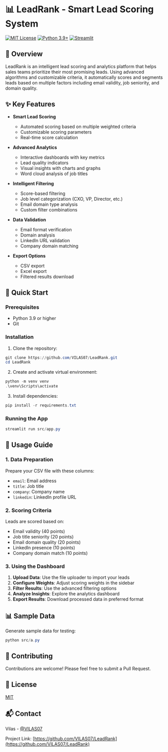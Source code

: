 # 📊 LeadRank - Smart Lead Scoring System

[![MIT License](https://img.shields.io/badge/License-MIT-green.svg)](https://choosealicense.com/licenses/mit/)
[![Python 3.9+](https://img.shields.io/badge/python-3.9+-blue.svg)](https://www.python.org/downloads/)
[![Streamlit](https://img.shields.io/badge/Streamlit-1.24.0-FF4B4B.svg)](https://streamlit.io)

## 🎯 Overview
LeadRank is an intelligent lead scoring and analytics platform that helps sales teams prioritize their most promising leads. Using advanced algorithms and customizable criteria, it automatically scores and segments leads based on multiple factors including email validity, job seniority, and domain quality.

## ✨ Key Features
- **Smart Lead Scoring**
  - Automated scoring based on multiple weighted criteria
  - Customizable scoring parameters
  - Real-time score calculation

- **Advanced Analytics**
  - Interactive dashboards with key metrics
  - Lead quality indicators
  - Visual insights with charts and graphs
  - Word cloud analysis of job titles

- **Intelligent Filtering**
  - Score-based filtering
  - Job level categorization (CXO, VP, Director, etc.)
  - Email domain type analysis
  - Custom filter combinations

- **Data Validation**
  - Email format verification
  - Domain analysis
  - LinkedIn URL validation
  - Company domain matching

- **Export Options**
  - CSV export
  - Excel export
  - Filtered results download

## 🚀 Quick Start

### Prerequisites
- Python 3.9 or higher
- Git

### Installation
1. Clone the repository:
```powershell
git clone https://github.com/VILAS07/LeadRank.git
cd LeadRank
```

2. Create and activate virtual environment:
```powershell
python -m venv venv
.\venv\Scripts\activate
```

3. Install dependencies:
```powershell
pip install -r requirements.txt
```

### Running the App
```powershell
streamlit run src/app.py
```

## 📖 Usage Guide

### 1. Data Preparation
Prepare your CSV file with these columns:
- `email`: Email address
- `title`: Job title
- `company`: Company name
- `linkedin`: LinkedIn profile URL

### 2. Scoring Criteria
Leads are scored based on:
- Email validity (40 points)
- Job title seniority (20 points)
- Email domain quality (20 points)
- LinkedIn presence (10 points)
- Company domain match (10 points)

### 3. Using the Dashboard
1. **Upload Data**: Use the file uploader to import your leads
2. **Configure Weights**: Adjust scoring weights in the sidebar
3. **Filter Results**: Use the advanced filtering options
4. **Analyze Insights**: Explore the analytics dashboard
5. **Export Results**: Download processed data in preferred format

## 📊 Sample Data
Generate sample data for testing:
```powershell
python src/a.py
```

## 🤝 Contributing
Contributions are welcome! Please feel free to submit a Pull Request.

## 📝 License
[MIT](https://choosealicense.com/licenses/mit/)

## 📬 Contact
Vilas - [@VILAS07](https://github.com/VILAS07)

Project Link: [https://github.com/VILAS07/LeadRank](https://github.com/VILAS07/LeadRank)
